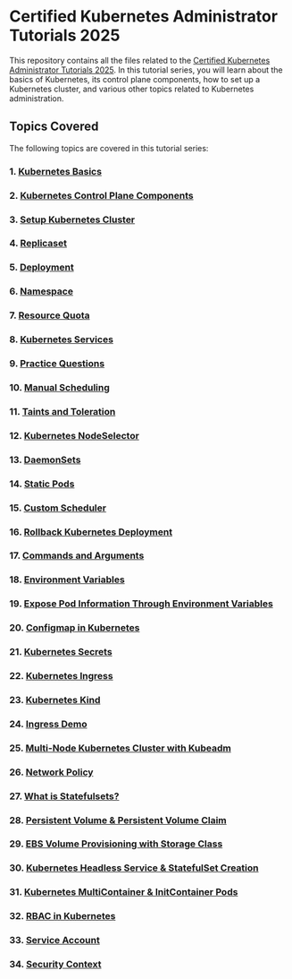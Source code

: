 # Certified Kubernetes Administrator Tutorials 2025
This repository contains all the files related to the [Certified Kubernetes Administrator Tutorials 2025](https://www.youtube.com/playlist?list=PLY63ZQr2Y5BHkJJhwPjJuJ41CIyv3m7Ru). In this tutorial series, you will learn about the basics of Kubernetes, its control plane components, how to set up a Kubernetes cluster, and various other topics related to Kubernetes administration.

## Topics Covered
The following topics are covered in this tutorial series:

### 1. [Kubernetes Basics](https://www.youtube.com/watch?v=cxCmUBMpuIk&list=PLY63ZQr2Y5BHkJJhwPjJuJ41CIyv3m7Ru&index=2)
### 2. [Kubernetes Control Plane Components](https://www.youtube.com/watch?v=82-VnLD5ChE&list=PLY63ZQr2Y5BHkJJhwPjJuJ41CIyv3m7Ru&index=3)
### 3. [Setup Kubernetes Cluster](https://www.youtube.com/watch?v=1ljs7rUGsJM&list=PLY63ZQr2Y5BHkJJhwPjJuJ41CIyv3m7Ru&index=4)
### 4. [Replicaset](https://www.youtube.com/watch?v=ODJwFsdK2oU&list=PLY63ZQr2Y5BHkJJhwPjJuJ41CIyv3m7Ru&index=5)
### 5. [Deployment](https://www.youtube.com/watch?v=-uO400iEuKo&list=PLY63ZQr2Y5BHkJJhwPjJuJ41CIyv3m7Ru&index=6)
### 6. [Namespace](https://www.youtube.com/watch?v=dBjWCOwcTvM&list=PLY63ZQr2Y5BHkJJhwPjJuJ41CIyv3m7Ru&index=7)
### 7. [Resource Quota](https://www.youtube.com/watch?v=nia8nreVmBg&list=PLY63ZQr2Y5BHkJJhwPjJuJ41CIyv3m7Ru&index=8)
### 8. [Kubernetes Services](https://www.youtube.com/watch?v=alop-QKX_ZU&list=PLY63ZQr2Y5BHkJJhwPjJuJ41CIyv3m7Ru&index=9)
### 9. [Practice Questions](https://www.youtube.com/watch?v=YZ-jXnNw0sk&list=PLY63ZQr2Y5BHkJJhwPjJuJ41CIyv3m7Ru&index=10)
### 10. [Manual Scheduling](https://www.youtube.com/watch?v=ARHfMpiBv-4&list=PLY63ZQr2Y5BHkJJhwPjJuJ41CIyv3m7Ru&index=11)
### 11. [Taints and Toleration](https://www.youtube.com/watch?v=y4UarwGKZQQ&list=PLY63ZQr2Y5BHkJJhwPjJuJ41CIyv3m7Ru&index=12)
### 12. [Kubernetes NodeSelector](https://www.youtube.com/watch?v=Fz9uP8zXDYM&list=PLY63ZQr2Y5BHkJJhwPjJuJ41CIyv3m7Ru&index=13)
### 13. [DaemonSets](https://www.youtube.com/watch?v=6I4WgCvlXy8&list=PLY63ZQr2Y5BHkJJhwPjJuJ41CIyv3m7Ru&index=14)
### 14. [Static Pods](https://www.youtube.com/watch?v=IeArwtDXe1w&list=PLY63ZQr2Y5BHkJJhwPjJuJ41CIyv3m7Ru&index=15)
### 15. [Custom Scheduler](https://www.youtube.com/watch?v=NiB7sjXmiZc&list=PLY63ZQr2Y5BHkJJhwPjJuJ41CIyv3m7Ru&index=16)
### 16. [Rollback Kubernetes Deployment](https://youtu.be/JDoRXJNr4es)
### 17. [Commands and Arguments](https://youtu.be/YNFxQXXTBeA)
### 18. [Environment Variables](https://youtu.be/e4ouEDd3Wrk)
### 19. [Expose Pod Information Through Environment Variables](https://youtu.be/fYjYzyZeaXM)
### 20. [Configmap in Kubernetes](https://youtu.be/EKDmz49BhX8)
### 21. [Kubernetes Secrets](https://youtu.be/zi_8gccSsig)
### 22. [Kubernetes Ingress](https://youtu.be/-2VKSYffdYM)
### 23. [Kubernetes Kind](https://youtu.be/DfmxNzbGPzY)
### 24. [Ingress Demo](https://youtu.be/pcADx8JFUIA)
### 25. [Multi-Node Kubernetes Cluster with Kubeadm](https://youtu.be/6_i1hXXviHw)
### 26. [Network Policy](https://youtu.be/-PipuYclU6Q)
### 27. [What is Statefulsets?](https://youtu.be/DtXVK-z7URY)
### 28. [Persistent Volume & Persistent Volume Claim](https://youtu.be/6GkEFqdjdRM)
### 29. [EBS Volume Provisioning with Storage Class](https://youtu.be/NO_RYhw5v8E)
### 30. [Kubernetes Headless Service & StatefulSet Creation](https://youtu.be/qGCtpGhmn80)
### 31. [Kubernetes MultiContainer & InitContainer Pods](https://youtu.be/9NTr6EFmxkI)
### 32. [RBAC in Kubernetes](https://youtu.be/MGCF6slXG0w)
### 33. [Service Account](https://youtu.be/406g4nozS_o)
### 34. [Security Context](https://youtu.be/4a_9zflKxqs)
